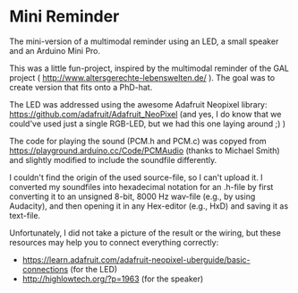 # Mini Reminder
The mini-version of a multimodal reminder using an LED, a small speaker and an Arduino Mini Pro.

This was a little fun-project, inspired by the multimodal reminder of the GAL project ( http://www.altersgerechte-lebenswelten.de/ ). 
The goal was to create version that fits onto a PhD-hat. 

The LED was addressed using the awesome Adafruit Neopixel library: https://github.com/adafruit/Adafruit_NeoPixel
(and yes, I do know that we could've used just a single RGB-LED, but we had this one laying around ;) )

The code for playing the sound (PCM.h and PCM.c) was copyed from https://playground.arduino.cc/Code/PCMAudio (thanks to Michael Smith) and slightly modified to include the soundfile differently.

I couldn't find the origin of the used source-file, so I can't upload it. I converted my soundfiles into hexadecimal notation for an .h-file by first converting it to an unsigned 8-bit, 8000 Hz wav-file (e.g., by using Audacity), and then opening it in any Hex-editor (e.g., HxD)  and saving it as text-file. 

Unfortunately, I did not take a picture of the result or the wiring, but these resources may help you to connect everything correctly: 
* https://learn.adafruit.com/adafruit-neopixel-uberguide/basic-connections (for the LED)
* http://highlowtech.org/?p=1963 (for the speaker)
